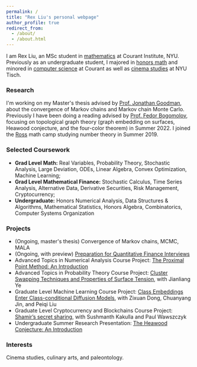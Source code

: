 ```yaml
---
permalink: /
title: "Rex Liu's personal webpage"
author_profile: true
redirect_from: 
  - /about/
  - /about.html
---
```


I am Rex Liu, an MSc student in [mathematics](https://math.nyu.edu/dynamic/graduate/ms-gsas/ms-mathematics/) at Courant Institute, NYU. Previously as an undergraduate student, I majored in [honors math](https://math.nyu.edu/dynamic/undergrad/ba-cas/majors-minors/honors-programs/#honors-math-major) and minored in [computer science](https://cs.nyu.edu/home/undergrad/minor_programs.html) at Courant as well as [cinema studies](https://tisch.nyu.edu/cinema-studies) at NYU Tisch.

### Research
I'm working on my Master's thesis advised by [Prof. Jonathan Goodman](https://math.nyu.edu/~goodman/), about the convergence of Markov chains and Markov chain Monte Carlo. Previously I have been doing a reading advised by [Prof. Fedor Bogomolov](https://math.nyu.edu/people/profiles/BOGOMOLOV_Fedor.html), focusing on topological graph theory (graph embedding on surfaces, Heawood conjecture, and the four-color theorem) in Summer 2022. I joined the [Ross](https://rossprogram.org/) math camp studying number theory in Summer 2019.

### Selected Coursework
+ **Grad Level Math:** Real Variables, Probability Theory, Stochastic Analysis, Large Deviation, ODEs, Linear Algebra, Convex Optimization, Machine Learning;
+ **Grad Level Mathematical Finance:** Stochastic Calculus, Time Series Analysis, Alternative Data, Derivative Securities, Risk Management, Cryptocurrency;
+ **Undergraduate:** Honors Numerical Analysis, Data Structures & Algorithms, Mathematical Statistics, Honors Algebra, Combinatorics, Computer Systems Organization

### Projects
+ (Ongoing, master's thesis) Convergence of Markov chains, MCMC, MALA
+ (Ongoing, with preview) [Preparation for Quantitative Finance Interviews](https://rexliu9.github.io/files/Quant_Interview_Prep_prev.pdf)
+ Advanced Topics in Numerical Analysis Course Project: [The Proximal Point Method: An Introduction](https://rexliu9.github.io/files/Cvx_Proximal_Point_methods.pdf)
+ Advanced Topics in Probability Theory Course Project: [Cluster Swapping Techniques and Properties of Surface Tension](https://rexliu9.github.io/files/Properties_of_Surface_Tension.pdf), with Jianliang Ye
+ Graduate Level Machine Learning Course Project: [Class Embeddings Enter Class-conditional Diffusion Models](https://rexliu9.github.io/files/ceec_diffusion.pdf), with Zixuan Dong, Chuanyang Jin, and Peiqi Liu
+ Graduate Level Cryptocurrency and Blockchains Course Project: [Shamir’s secret sharing](https://rexliu9.github.io/files/Shamir’s_secret_sharing.pdf), with Sushmanth Kakulla and Paul Wawszczyk
+ Undergraduate Summer Research Presentation: [The Heawood Conjecture: An Introduction](https://rexliu9.github.io/files/sure_slides.pdf)

### Interests
Cinema studies, culinary arts, and paleontology.
